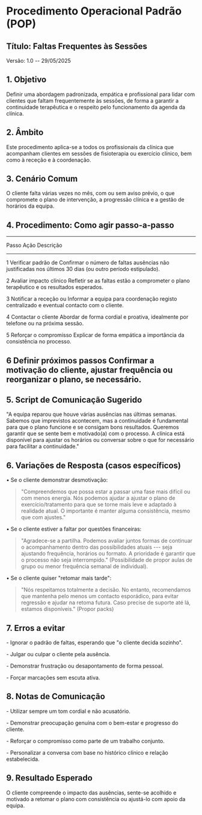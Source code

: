 # Procedimento Operacional Padrão (POP)

## Título: Faltas Frequentes às Sessões

Versão: 1.0 -- 29/05/2025

## 1. Objetivo

Definir uma abordagem padronizada, empática e profissional para lidar
com clientes que faltam frequentemente às sessões, de forma a garantir a
continuidade terapêutica e o respeito pelo funcionamento da agenda da
clínica.

## 2. Âmbito

Este procedimento aplica-se a todos os profissionais da clínica que
acompanham clientes em sessões de fisioterapia ou exercício clínico, bem
como à receção e à coordenação.

## 3. Cenário Comum

O cliente falta várias vezes no mês, com ou sem aviso prévio, o que
compromete o plano de intervenção, a progressão clínica e a gestão de
horários da equipa.

## 4. Procedimento: Como agir passo-a-passo

  -----------------------------------------------------------------------
  Passo                   Ação                    Descrição
  ----------------------- ----------------------- -----------------------
  1                       Verificar padrão de     Confirmar o número de
                          faltas                  ausências não
                                                  justificadas nos
                                                  últimos 30 dias (ou
                                                  outro período
                                                  estipulado).

  2                       Avaliar impacto clínico Refletir se as faltas
                                                  estão a comprometer o
                                                  plano terapêutico e os
                                                  resultados esperados.

  3                       Notificar a receção ou  Informar a equipa para
                          coordenação             registo centralizado e
                                                  eventual contacto com o
                                                  cliente.

  4                       Contactar o cliente     Abordar de forma
                                                  cordial e proativa,
                                                  idealmente por telefone
                                                  ou na próxima sessão.

  5                       Reforçar o compromisso  Explicar de forma
                                                  empática a importância
                                                  da consistência no
                                                  processo.

  6                       Definir próximos passos Confirmar a motivação
                                                  do cliente, ajustar
                                                  frequência ou
                                                  reorganizar o plano, se
                                                  necessário.
  -----------------------------------------------------------------------

## 5. Script de Comunicação Sugerido

\"A equipa reparou que houve várias ausências nas últimas semanas.
Sabemos que imprevistos acontecem, mas a continuidade é fundamental para
que o plano funcione e se consigam bons resultados. Queremos garantir
que se sente bem e motivado(a) com o processo. A clínica está disponível
para ajustar os horários ou conversar sobre o que for necessário para
facilitar a continuidade.\"

## 6. Variações de Resposta (casos específicos)

• Se o cliente demonstrar desmotivação:

> \"Compreendemos que possa estar a passar uma fase mais difícil ou com
> menos energia. Nós podemos ajudar a ajustar o plano de
> exercício/tratamento para que se torne mais leve e adaptado à
> realidade atual. O importante é manter alguma consistência, mesmo que
> com ajustes.\"

• Se o cliente estiver a faltar por questões financeiras:

> \"Agradece-se a partilha. Podemos avaliar juntos formas de continuar o
> acompanhamento dentro das possibilidades atuais --- seja ajustando
> frequência, horários ou formato. A prioridade é garantir que o
> processo não seja interrompido.\" (Possibilidade de propor aulas de
> grupo ou menor frequência semanal de individual).

• Se o cliente quiser "retomar mais tarde":

> \"Nós respeitamos totalmente a decisão. No entanto, recomendamos que
> mantenha pelo menos um contacto esporádico, para evitar regressão e
> ajudar na retoma futura. Caso precise de suporte até lá, estamos
> disponíveis." (Propor packs)

## 7. Erros a evitar

\- Ignorar o padrão de faltas, esperando que "o cliente decida sozinho".

\- Julgar ou culpar o cliente pela ausência.

\- Demonstrar frustração ou desapontamento de forma pessoal.

\- Forçar marcações sem escuta ativa.

## 8. Notas de Comunicação

\- Utilizar sempre um tom cordial e não acusatório.

\- Demonstrar preocupação genuína com o bem-estar e progresso do
cliente.

\- Reforçar o compromisso como parte de um trabalho conjunto.

\- Personalizar a conversa com base no histórico clínico e relação
estabelecida.

## 9. Resultado Esperado

O cliente compreende o impacto das ausências, sente-se acolhido e
motivado a retomar o plano com consistência ou ajustá-lo com apoio da
equipa.
